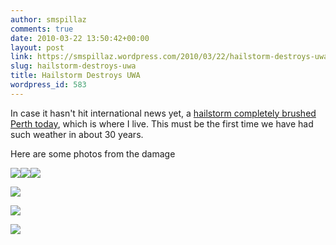 ```yaml
---
author: smspillaz
comments: true
date: 2010-03-22 13:50:42+00:00
layout: post
link: https://smspillaz.wordpress.com/2010/03/22/hailstorm-destroys-uwa/
slug: hailstorm-destroys-uwa
title: Hailstorm Destroys UWA
wordpress_id: 583
---
```


In case it hasn't hit international news yet, a [hailstorm completely brushed Perth today](http://www.watoday.com.au/wa-news/severe-hailstorm-batters-perth-20100322-qqmw.html), which is where I live. This must be the first time we have had such weather in about 30 years.

Here are some photos from the damage﻿

![](http://photos-f.ak.fbcdn.net/hphotos-ak-ash1/hs425.ash1/23528_404938094273_713399273_4941199_5322132_n.jpg)![](http://photos-b.ak.fbcdn.net/hphotos-ak-ash1/hs425.ash1/23528_404938099273_713399273_4941200_7484844_n.jpg)![](http://photos-a.ak.fbcdn.net/hphotos-ak-snc3/hs385.snc3/23564_371025784929_676524929_3659604_5366538_n.jpg)

![](http://photos-d.ak.fbcdn.net/hphotos-ak-snc3/hs365.snc3/23564_371025729929_676524929_3659603_1530185_n.jpg)

![](http://photos-g.ak.fbcdn.net/hphotos-ak-snc3/hs421.snc3/24324_376854602619_691072619_3854105_3372625_n.jpg)

![](http://photos-g.ak.fbcdn.net/hphotos-ak-snc3/hs413.snc3/24921_106814972672794_106814519339506_147208_7862369_n.jpg)
